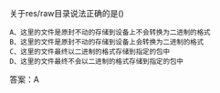 关于res/raw目录说法正确的是()
```  
A、这里的文件是原封不动的存储到设备上不会转换为二进制的格式
B、这里的文件是原封不动的存储到设备上会转换为二进制的格式
C、这里的文件最终以二进制的格式存储到指定的包中
D、这里的文件最终不会以二进制的格式存储到指定的包中
```

答案：A
